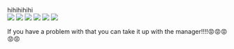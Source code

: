 hihihihihi  
![](https://www.boredpanda.com/blog/wp-content/uploads/2022/04/Meet-Jinx-the-strangely-adorable-cat-with-big-eyes-who-became-mayor-for-a-day-62690a2b3a69d__700.jpg)
![](https://www.boredpanda.com/blog/wp-content/uploads/2022/04/272012334_3718164284975133_931792200535747066_n-62672782ed1ad__700.jpg)
![](https://i1.sndcdn.com/artworks-ePVAua5ev6E58Mwd-6SapLA-t500x500.jpg)
![](https://pbs.twimg.com/media/FJh_qFlVgAMOxxW.jpg:large)
![](https://pbs.twimg.com/media/E_WdamWUcAAzSl6.jpg)
![](https://c.tenor.com/-hRODSwuox4AAAAd/jinx-bigfoot-jinx.gif)

If you have a problem with that you can take it up with the manager!!!!😡😡😡😡😡
